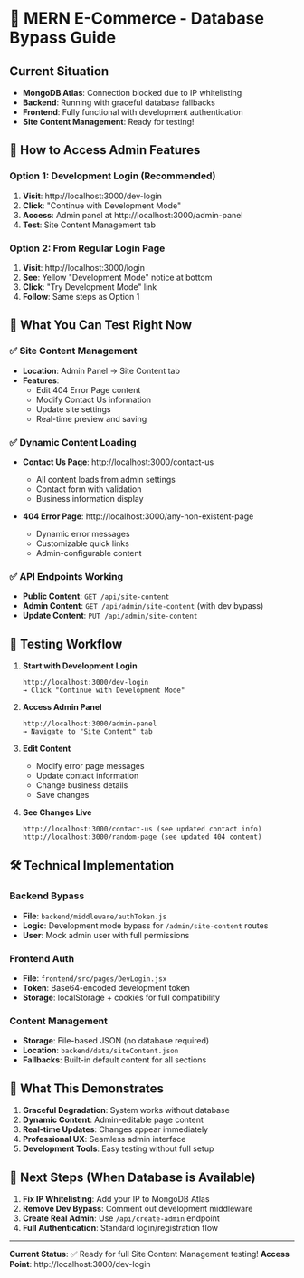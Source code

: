 # 🚀 MERN E-Commerce - Database Bypass Guide

## Current Situation
- **MongoDB Atlas**: Connection blocked due to IP whitelisting
- **Backend**: Running with graceful database fallbacks
- **Frontend**: Fully functional with development authentication
- **Site Content Management**: Ready for testing!

## 🔧 How to Access Admin Features

### Option 1: Development Login (Recommended)
1. **Visit**: http://localhost:3000/dev-login
2. **Click**: "Continue with Development Mode"
3. **Access**: Admin panel at http://localhost:3000/admin-panel
4. **Test**: Site Content Management tab

### Option 2: From Regular Login Page
1. **Visit**: http://localhost:3000/login
2. **See**: Yellow "Development Mode" notice at bottom
3. **Click**: "Try Development Mode" link
4. **Follow**: Same steps as Option 1

## 🎯 What You Can Test Right Now

### ✅ Site Content Management
- **Location**: Admin Panel → Site Content tab
- **Features**: 
  - Edit 404 Error Page content
  - Modify Contact Us information
  - Update site settings
  - Real-time preview and saving

### ✅ Dynamic Content Loading
- **Contact Us Page**: http://localhost:3000/contact-us
  - All content loads from admin settings
  - Contact form with validation
  - Business information display

- **404 Error Page**: http://localhost:3000/any-non-existent-page
  - Dynamic error messages
  - Customizable quick links
  - Admin-configurable content

### ✅ API Endpoints Working
- **Public Content**: `GET /api/site-content`
- **Admin Content**: `GET /api/admin/site-content` (with dev bypass)
- **Update Content**: `PUT /api/admin/site-content`

## 🔄 Testing Workflow

1. **Start with Development Login**
   ```
   http://localhost:3000/dev-login
   → Click "Continue with Development Mode"
   ```

2. **Access Admin Panel**
   ```
   http://localhost:3000/admin-panel
   → Navigate to "Site Content" tab
   ```

3. **Edit Content**
   - Modify error page messages
   - Update contact information
   - Change business details
   - Save changes

4. **See Changes Live**
   ```
   http://localhost:3000/contact-us (see updated contact info)
   http://localhost:3000/random-page (see updated 404 content)
   ```

## 🛠️ Technical Implementation

### Backend Bypass
- **File**: `backend/middleware/authToken.js`
- **Logic**: Development mode bypass for `/admin/site-content` routes
- **User**: Mock admin user with full permissions

### Frontend Auth
- **File**: `frontend/src/pages/DevLogin.jsx`
- **Token**: Base64-encoded development token
- **Storage**: localStorage + cookies for full compatibility

### Content Management
- **Storage**: File-based JSON (no database required)
- **Location**: `backend/data/siteContent.json`
- **Fallbacks**: Built-in default content for all sections

## 🎉 What This Demonstrates

1. **Graceful Degradation**: System works without database
2. **Dynamic Content**: Admin-editable page content
3. **Real-time Updates**: Changes appear immediately
4. **Professional UX**: Seamless admin interface
5. **Development Tools**: Easy testing without full setup

## 🔮 Next Steps (When Database is Available)

1. **Fix IP Whitelisting**: Add your IP to MongoDB Atlas
2. **Remove Dev Bypass**: Comment out development middleware
3. **Create Real Admin**: Use `/api/create-admin` endpoint
4. **Full Authentication**: Standard login/registration flow

---

**Current Status**: ✅ Ready for full Site Content Management testing!
**Access Point**: http://localhost:3000/dev-login
